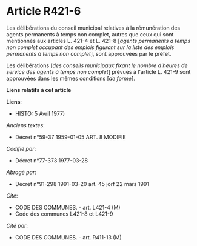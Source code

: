 # Article R421-6

Les délibérations du conseil municipal relatives à la rémunération des agents permanents à temps non complet, autres que ceux
qui sont mentionnés aux articles L. 421-4 et L. 421-8 [*agents permanents à temps non complet occupant des emplois figurant
sur la liste des emplois permanents à temps non complet*], sont approuvées par le préfet.

Les délibérations [*des conseils municipaux fixant le nombre d'heures de service des agents à temps non complet*] prévues à
l'article L. 421-9 sont approuvées dans les mêmes conditions [*de forme*].

**Liens relatifs à cet article**

**Liens**:

  - HISTO: 5 Avril 1977)

_Anciens textes_:

  - Décret n°59-37 1959-01-05 ART. 8 MODIFIE

_Codifié par_:

  - Décret n°77-373 1977-03-28

_Abrogé par_:

  - Décret n°91-298 1991-03-20 art. 45 jorf 22 mars 1991

_Cite_:

  - CODE DES COMMUNES. - art. L421-4 (M)
  - Code des communes L421-8 et L421-9

_Cité par_:

  - CODE DES COMMUNES. - art. R411-13 (M)
